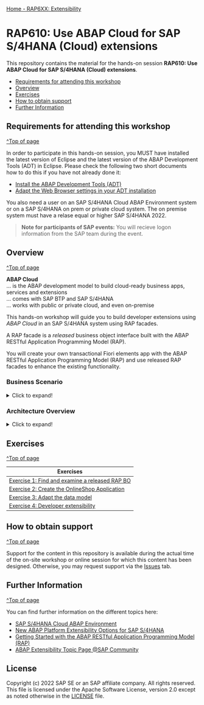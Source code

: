 [Home - RAP6XX: Extensibility](../README.md)  
# RAP610: Use ABAP Cloud for SAP S/4HANA (Cloud) extensions

<!-- 
## Description
-->

This repository contains the material for the hands-on session **RAP610: Use ABAP Cloud for SAP S/4HANA (Cloud) extensions**.

- [Requirements for attending this workshop](#requirements-for-attending-this-workshop)
- [Overview](#overview)
- [Exercises](#exercises)
- [How to obtain support](#how-to-obtain-support) 
- [Further Information](#further-information)


## Requirements for attending this workshop 
[^Top of page](#)

In order to participate in this hands-on session, you MUST have installed the latest version of Eclipse and the latest version of the ABAP Development Tools (ADT) in Eclipse.
Please check the following two short documents how to do this if you have not already done it:  
- [Install the ABAP Development Tools (ADT)](https://developers.sap.com/tutorials/abap-install-adt.html)  
- [Adapt the Web Browser settings in your ADT installation](https://github.com/SAP-samples/abap-platform-rap-workshops/blob/main/requirements_rap_workshops.md#4-adapt-the-web-browser-settings-in-your-adt-installation)  
 
You also need a user on an SAP S/4HANA Cloud ABAP Environment system or on a SAP S/4HANA on prem or private cloud system. The on premise system must have a relase equal or higher SAP S/4HANA 2022.  

> **Note for participants of SAP events:** You will recieve logon information from the SAP team during the event. 

## Overview
[^Top of page](#)

**ABAP Cloud**  
… is the ABAP development model to build cloud-ready business apps, services and extensions  
… comes with SAP BTP and SAP S/4HANA  
… works with public or private cloud, and even on-premise  

This hands-on workshop will guide you to build developer extensions using *ABAP Cloud* in an SAP S/4HANA system using RAP facades. 

A RAP facade is a *released* business object interface built with the ABAP RESTful Application Programming Model (RAP).

You will create your own transactional Fiori elements app with the ABAP RESTful Application Programming Model (RAP) and use released RAP facades to enhance the existing functionality. 

### Business Scenario 

<details>
 <summary>Click to expand!</summary>

 The scenario we will implement will be an online shop for employees which will allow for the creation of *Purchase Requisitions* by using a released RAP facade from Procurements.   
 
 - An existing customer/partner wants to create a new business application that will allow employees of a company to order certain articles such as laptops for quick delivery using this shopping app. This can be realized with the ABAP RESTful Application Programming Model(RAP). 
 
 - You’ll build the application starting from a database table using an ADT wizard that generates a starter project wich contains all the needed development RAP artefacts that have to be implemented. The generated business service will be transactional, draft-enabled, and enriched with UI semantics for the generation of the Fiori elements app.

 - Now, the customer/partner wishes to enhance the existing online shop application. After an order for a laptop is placed, it should be possible to initiate a purchase requisition for this order in the SAP S/4HANA system. Using the developer extensibility custom code can be added to the existing business logic of the online shop BO to fulfill this requirementand by calling the released RAP facade **I_PurchaseRequisitionTP** locally.
 
Your application will finally look like this:

 ![List Report Page](images/Online_Shop_List_Report_Page.png)
 
 ![Object Page](images/Online_Shop_OBject_Page.png)
 
</details>

### Architecture Overview
<details>
 <summary>Click to expand!</summary>

The figure below illustrates the high-level architecture components of the cloud extensibility model used in SAP S/4HANA public Cloud, SAP S/4HANA private cloud and SAP S/4HANA on premise systems.
 
 ![architecture](images/100_SAP_S4_HANA_Extensibility_Patterns.png)
 
 </details>
 

## Exercises
[^Top of page](#)

| Exercises |  
| ------------- | 
| [Exercise 1: Find and examine a released RAP BO](exercises/ex1/README.md) | 
| [Exercise 2: Create the OnlineShop Application](exercises/ex2/README.md) | 
| [Exercise 3: Adapt the data model](exercises/ex3/README.md) | 
| [Exercise 4: Developer extensibility](exercises/ex4/README.md) | 

## How to obtain support
[^Top of page](#)

Support for the content in this repository is available during the actual time of the on-site workshop or online session for which this content has been designed. Otherwise, you may request support via the [Issues](../../../../issues) tab.


## Further Information
[^Top of page](#)

You can find further information on the different topics here: 
- [SAP S/4HANA Cloud ABAP Environment](https://www.sap.com/about/events/teched-news-guide/composable-enterprise-solutions.html)
- [New ABAP Platform Extensibility Options for SAP S/4HANA](https://blogs.sap.com/2021/11/19/new-abap-platform-extensibility-options-in-2021/)
- [Getting Started with the ABAP RESTful Application Programming Model (RAP)](https://blogs.sap.com/2019/10/25/getting-started-with-the-abap-restful-programming-model/)
- [ABAP Extensibility Topic Page @SAP Community](https://community.sap.com/topics/abap-extensibility)

## License
Copyright (c) 2022 SAP SE or an SAP affiliate company. All rights reserved. This file is licensed under the Apache Software License, version 2.0 except as noted otherwise in the [LICENSE](LICENSES/Apache-2.0.txt) file.
